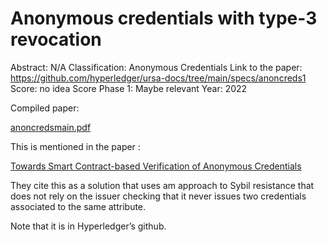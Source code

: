 # Anonymous credentials with type-3 revocation

Abstract: N/A
Classification: Anonymous Credentials
Link to the paper: https://github.com/hyperledger/ursa-docs/tree/main/specs/anoncreds1
Score: no idea
Score Phase 1: Maybe relevant
Year: 2022

Compiled paper: 

[anoncredsmain.pdf](Anonymous%20credentials%20with%20type-3%20revocation%204cd22e8032964099bd948ce6eb98c3e5/anoncredsmain.pdf)

This is mentioned in the paper :

[Towards Smart Contract-based Verification of Anonymous Credentials](Towards%20Smart%20Contract-based%20Verification%20of%20Anony%202b002bb58dc44774a64a4f7c76c56b5f.md)

They cite this as a solution that uses am approach to Sybil resistance that does not rely on the issuer checking that it never issues two credentials associated to the same attribute.

Note that it is in Hyperledger’s github.